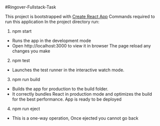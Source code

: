 #Ringover-Fullstack-Task

This project is bootstrapped with <a href="https://github.com/facebook/create-react-app" target="_blank">Create React App</a>
Commands required to run this application
In the project directory run:

1. npm start
- Runs the app in the development mode
- Open http://localhost:3000 to view it in browser
The page reload any changes you make

2. npm test
- Launches the test runner in the interactive watch mode.

3. npm run build
- Builds the app for production to the build folder.
- It correctly bundles React in production mode and optimizes the build for the best performance.
App is ready to be deployed

4. npm run eject
- This is a one-way operation, Once ejected you cannot go back
